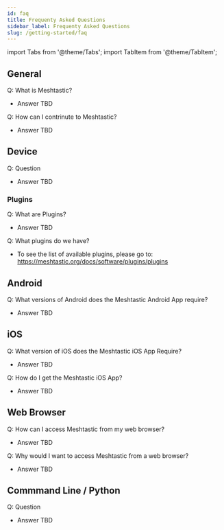 ```yaml
---
id: faq
title: Frequenty Asked Questions
sidebar_label: Frequenty Asked Questions
slug: /getting-started/faq
---
```

import Tabs from '@theme/Tabs';
import TabItem from '@theme/TabItem';

## General

Q: What is Meshtastic?
* Answer TBD

Q: How can I contrinute to Meshtastic?
* Answer TBD

## Device

Q: Question
* Answer TBD

### Plugins

Q: What are Plugins?
* Answer TBD

Q: What plugins do we have?
* To see the list of available plugins, please go to: https://meshtastic.org/docs/software/plugins/plugins

## Android

Q: What versions of Android does the Meshtastic Android App require?
* Answer TBD

## iOS

Q: What version of iOS does the Meshtastic iOS App Require?
* Answer TBD

Q: How do I get the Meshtastic iOS App?
* Answer TBD

## Web Browser

Q: How can I access Meshtastic from my web browser?
* Answer TBD

Q: Why would I want to access Meshtastic from a web browser?
* Answer TBD

## Commmand Line / Python

Q: Question
* Answer TBD
